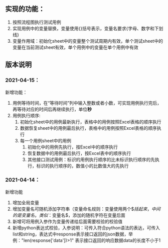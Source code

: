 ## 实现的功能：

1. 按照流程图执行测试用例
2. 实现用例中的变量替换，变量使用{}括号表示，变量名要求{字母、数字和下划线}
3. 变量作用域：初始化sheet中的变量整个测试周期内有效，单个测试sheet中的变量在当前测试sheet有效，单个用例中的变量在单个用例中有效



## 版本说明

### 2021-04-15：

新增功能：

1. 用例等待时间，在“等待时间”列中输入整数或者小数，可实现用例执行完后，再等待对应的时间后再继续执行，单位**秒**
2. 用例执行顺序:
	1. 初始化sheet中的用例最新执行，表格中的用例按照Excel表格的顺序执行
	2. 数据恢复sheet中的用例最后执行，表格中的用例按照Excel表格的顺序执行
	3. 每一个用例sheet中的用例
	   1. 初始化中的用例先执行，按Excel中的顺序执行
	   2. 恢复数据中的用例最后执行，按Excel表中的顺序执行
	   3. 其他接口测试用例：标识的用例执行顺序的比未标识执行顺序的先执行，标识的执行顺序的，数值小的比数值大的先执行

### 2021-04-14：

新增功能

1. 增加全局变量
2. 增加变量名可随机添加字符串（变量命名规则：变量使用两个$$括起来，中间的是变量名，类似：$变量名$，添加的随机字符在变量后面
3. 新增可将用例入参作为变量传递给后面需要校验的校验值
4. 新增python表达式校验，入参说明：可传入符合python语法的表达，可传入list和string，表达式中response表示接口返回的json数据，举例："len(response['data'])>1" 表示接口返回的响应数据data的长度不小于1